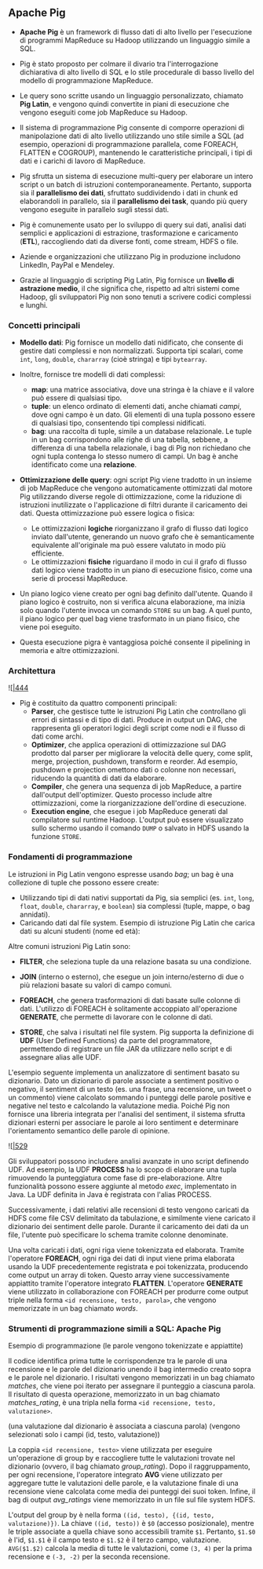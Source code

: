 

## Apache Pig

* **Apache Pig** è un framework di flusso dati di alto livello per l'esecuzione di programmi MapReduce su Hadoop utilizzando un linguaggio simile a SQL.
* Pig è stato proposto per colmare il divario tra l'interrogazione dichiarativa di alto livello di SQL e lo stile procedurale di basso livello del modello di programmazione MapReduce.
* Le query sono scritte usando un linguaggio personalizzato, chiamato **Pig Latin**, e vengono quindi convertite in piani di esecuzione che vengono eseguiti come job MapReduce su Hadoop.



* Il sistema di programmazione Pig consente di comporre operazioni di manipolazione dati di alto livello utilizzando uno stile simile a SQL (ad esempio, operazioni di programmazione parallela, come FOREACH, FLATTEN e COGROUP), mantenendo le caratteristiche principali, i tipi di dati e i carichi di lavoro di MapReduce.
* Pig sfrutta un sistema di esecuzione multi-query per elaborare un intero script o un batch di istruzioni contemporaneamente. Pertanto, supporta sia il **parallelismo dei dati**, sfruttato suddividendo i dati in chunk ed elaborandoli in parallelo, sia il **parallelismo dei task**, quando più query vengono eseguite in parallelo sugli stessi dati.


* Pig è comunemente usato per lo sviluppo di query sui dati, analisi dati semplici e applicazioni di estrazione, trasformazione e caricamento (**ETL**), raccogliendo dati da diverse fonti, come stream, HDFS o file.
* Aziende e organizzazioni che utilizzano Pig in produzione includono LinkedIn, PayPal e Mendeley.
* Grazie al linguaggio di scripting Pig Latin, Pig fornisce un **livello di astrazione medio**, il che significa che, rispetto ad altri sistemi come Hadoop, gli sviluppatori Pig non sono tenuti a scrivere codici complessi e lunghi.


### Concetti principali

* **Modello dati**: Pig fornisce un modello dati nidificato, che consente di gestire dati complessi e non normalizzati. Supporta tipi scalari, come `int`, `long`, `double`, `chararray` (cioè stringa) e tipi `bytearray`.
* Inoltre, fornisce tre modelli di dati complessi:
    * **map**: una matrice associativa, dove una stringa è la chiave e il valore può essere di qualsiasi tipo.
    * **tuple**: un elenco ordinato di elementi dati, anche chiamati *campi*, dove ogni campo è un dato. Gli elementi di una tupla possono essere di qualsiasi tipo, consentendo tipi complessi nidificati.
    * **bag**: una raccolta di tuple, simile a un database relazionale. Le tuple in un bag corrispondono alle righe di una tabella, sebbene, a differenza di una tabella relazionale, i bag di Pig non richiedano che ogni tupla contenga lo stesso numero di campi. Un bag è anche identificato come una **relazione**.

* **Ottimizzazione delle query**: ogni script Pig viene tradotto in un insieme di job MapReduce che vengono automaticamente ottimizzati dal motore Pig utilizzando diverse regole di ottimizzazione, come la riduzione di istruzioni inutilizzate o l'applicazione di filtri durante il caricamento dei dati. Questa ottimizzazione può essere logica o fisica:
    * Le ottimizzazioni **logiche** riorganizzano il grafo di flusso dati logico inviato dall'utente, generando un nuovo grafo che è semanticamente equivalente all'originale ma può essere valutato in modo più efficiente.
    * Le ottimizzazioni **fisiche** riguardano il modo in cui il grafo di flusso dati logico viene tradotto in un piano di esecuzione fisico, come una serie di processi MapReduce.
* Un piano logico viene creato per ogni bag definito dall'utente. Quando il piano logico è costruito, non si verifica alcuna elaborazione, ma inizia solo quando l'utente invoca un comando `STORE` su un bag. A quel punto, il piano logico per quel bag viene trasformato in un piano fisico, che viene poi eseguito.
* Questa esecuzione pigra è vantaggiosa poiché consente il pipelining in memoria e altre ottimizzazioni.


### Architettura

![[|444](_page_6_Figure_2.jpeg)

* Pig è costituito da quattro componenti principali:
    * **Parser**, che gestisce tutte le istruzioni Pig Latin che controllano gli errori di sintassi e di tipo di dati. Produce in output un DAG, che rappresenta gli operatori logici degli script come nodi e il flusso di dati come archi.
    * **Optimizer**, che applica operazioni di ottimizzazione sul DAG prodotto dal parser per migliorare la velocità delle query, come split, merge, projection, pushdown, transform e reorder. Ad esempio, pushdown e projection omettono dati o colonne non necessari, riducendo la quantità di dati da elaborare.
    * **Compiler**, che genera una sequenza di job MapReduce, a partire dall'output dell'optimizer. Questo processo include altre ottimizzazioni, come la riorganizzazione dell'ordine di esecuzione.
    * **Execution engine**, che esegue i job MapReduce generati dal compilatore sul runtime Hadoop. L'output può essere visualizzato sullo schermo usando il comando `DUMP` o salvato in HDFS usando la funzione `STORE`.


### Fondamenti di programmazione

Le istruzioni in Pig Latin vengono espresse usando *bag*; un bag è una collezione di tuple che possono essere create:

* Utilizzando tipi di dati nativi supportati da Pig, sia semplici (es. `int`, `long`, `float`, `double`, `chararray`, e `boolean`) sia complessi (tuple, mappe, o bag annidati).
* Caricando dati dal file system. Esempio di istruzione Pig Latin che carica dati su alcuni studenti (nome ed età):



Altre comuni istruzioni Pig Latin sono:

* **FILTER**, che seleziona tuple da una relazione basata su una condizione.
* **JOIN** (interno o esterno), che esegue un join interno/esterno di due o più relazioni basate su valori di campo comuni.
* **FOREACH**, che genera trasformazioni di dati basate sulle colonne di dati. L'utilizzo di FOREACH è solitamente accoppiato all'operazione **GENERATE**, che permette di lavorare con le colonne di dati.

* **STORE**, che salva i risultati nel file system. Pig supporta la definizione di **UDF** (User Defined Functions) da parte del programmatore, permettendo di registrare un file JAR da utilizzare nello script e di assegnare alias alle UDF.



L'esempio seguente implementa un analizzatore di sentiment basato su dizionario. Dato un dizionario di parole associate a sentiment positivo o negativo, il sentiment di un testo (es. una frase, una recensione, un tweet o un commento) viene calcolato sommando i punteggi delle parole positive e negative nel testo e calcolando la valutazione media. Poiché Pig non fornisce una libreria integrata per l'analisi del sentiment, il sistema sfrutta dizionari esterni per associare le parole ai loro sentiment e determinare l'orientamento semantico delle parole di opinione.

![[|529](_page_11_Figure_5.jpeg)

Gli sviluppatori possono includere analisi avanzate in uno script definendo UDF. Ad esempio, la UDF **PROCESS** ha lo scopo di elaborare una tupla rimuovendo la punteggiatura come fase di pre-elaborazione. Altre funzionalità possono essere aggiunte al metodo *exec*, implementato in Java. La UDF definita in Java è registrata con l'alias PROCESS.


Successivamente, i dati relativi alle recensioni di testo vengono caricati da HDFS come file CSV delimitato da tabulazione, e similmente viene caricato il dizionario dei sentiment delle parole. Durante il caricamento dei dati da un file, l'utente può specificare lo schema tramite colonne denominate.


Una volta caricati i dati, ogni riga viene tokenizzata ed elaborata. Tramite l'operatore **FOREACH**, ogni riga dei dati di input viene prima elaborata usando la UDF precedentemente registrata e poi tokenizzata, producendo come output un array di token. Questo array viene successivamente appiattito tramite l'operatore integrato **FLATTEN**. L'operatore **GENERATE** viene utilizzato in collaborazione con FOREACH per produrre come output triple nella forma `<id recensione, testo, parola>`, che vengono memorizzate in un bag chiamato *words*.


### Strumenti di programmazione simili a SQL: Apache Pig

Esempio di programmazione (le parole vengono tokenizzate e appiattite)

Il codice identifica prima tutte le corrispondenze tra le parole di una recensione e le parole del dizionario unendo il bag intermedio creato sopra e le parole nel dizionario. I risultati vengono memorizzati in un bag chiamato *matches*, che viene poi iterato per assegnare il punteggio a ciascuna parola. Il risultato di questa operazione, memorizzato in un bag chiamato *matches_rating*, è una tripla nella forma `<id recensione, testo, valutazione>`.


(una valutazione dal dizionario è associata a ciascuna parola)
(vengono selezionati solo i campi (id, testo, valutazione))


La coppia `<id recensione, testo>` viene utilizzata per eseguire un'operazione di group by e raccogliere tutte le valutazioni trovate nel dizionario (ovvero, il bag chiamato *group_rating*). Dopo il raggruppamento, per ogni recensione, l'operatore integrato **AVG** viene utilizzato per aggregare tutte le valutazioni delle parole, e la valutazione finale di una recensione viene calcolata come media dei punteggi dei suoi token. Infine, il bag di output *avg_ratings* viene memorizzato in un file sul file system HDFS.



L'output del group by è nella forma `((id, testo), {(id, testo, valutazione)})`. La chiave `((id, testo))` è `$0` (accesso posizionale), mentre le triple associate a quella chiave sono accessibili tramite `$1`. Pertanto, `$1.$0` è l'id, `$1.$1` è il campo testo e `$1.$2` è il terzo campo, valutazione. `AVG($1.$2)` calcola la media di tutte le valutazioni, come `(3, 4)` per la prima recensione e `(-3, -2)` per la seconda recensione.
